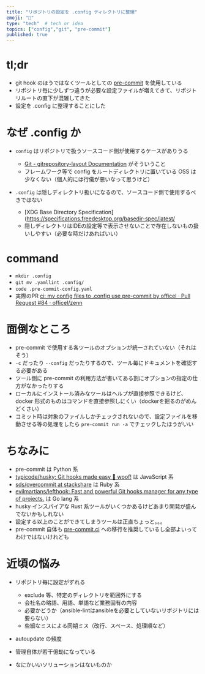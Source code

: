 ```yaml
---
title: "リポジトリの設定を .config ディレクトリに整理"
emoji: "🔧"
type: "tech"  # tech or idea
topics: ["config","git", "pre-commit"]
published: true
---
```


# tl;dr

- git hook のほうではなくツールとしての [pre-commit](https://pre-commit.com/) を使用している
- リポジトリ毎に少しずつ違うが必要な設定ファイルが増えてきて、リポジトリルートの直下が混雑してきた
- 設定を .config に整理することにした

# なぜ .config か

- `config` はリポジトリで扱うソースコード側が使用するケースがありうる

  - [Git - gitrepository-layout Documentation](https://git-scm.com/docs/gitrepository-layout) がそういうこと
  - フレームワーク等で config をルートディレクトリに置いている OSS は少なくない（個人的には行儀が悪いなって思うけど）

- `.config` は隠しディレクトリ扱いになるので、ソースコード側で使用するべきではない

  - [XDG Base Directory Specification](https://specifications.freedesktop.org/basedir-spec/latest/
  - 隠しディレクトリはIDEの設定等で表示させないことで存在しないもの扱いしやすい（必要な時だけあればいい）

# command

- `mkdir .config`
- `git mv .yamllint .config/`
- `code .pre-commit-config.yaml`
- 実際のPR [ci: mv config files to .config use pre-commit by officel · Pull Request #84 · officel/zenn](https://github.com/officel/zenn/pull/84)

# 面倒なところ

- pre-commit で使用する各ツールのオプションが統一されていない（それはそう）
- `-c` だったり `--config` だったりするので、ツール毎にドキュメントを確認する必要がある
- ツール側に pre-commit の利用方法が書いてある割にオプションの指定の仕方がなかったりする
- ローカルにインストール済みなツールはヘルプが直接参照できるけど、docker 形式のものはコマンドを直接参照しにくい（dockerを掘るのがめんどくさい）
- コミット時は対象のファイルしかチェックされないので、設定ファイルを移動させる等の処理をしたら `pre-commit run -a` でチェックしたほうがいい

# ちなみに

- pre-commit は Python 系
- [typicode/husky: Git hooks made easy 🐶 woof!](https://github.com/typicode/husky) は JavaScript 系
- [sds/overcommit at stackshare](https://github.com/sds/overcommit) は Ruby 系
- [evilmartians/lefthook: Fast and powerful Git hooks manager for any type of projects.](https://github.com/evilmartians/lefthook) は Go lang 系
- husky インスパイアな Rust 系ツールがいくつかあるけどあまり開発が盛んでないかもしれない
- 設定する以上のことができてしまうツールは正直ちょっと。。。
- pre-commit 自体も [pre-commit.ci](https://pre-commit.ci/) への移行を推奨しているし全部よいってわけではないけれども

# 近頃の悩み

- リポジトリ毎に設定がずれる

  - exclude 等、特定のディレクトリを範囲外にする
  - 会社名の略語、用語、単語など業務固有の内容
  - 必要かどうか（ansible-lintはansibleを必要としていないリポジトリには要らない）
  - 些細なミスによる同期ミス（改行、スペース、処理順など）

- autoupdate の頻度
- 管理自体が若干億劫になっている
- なにかいいソリューションはないものか
